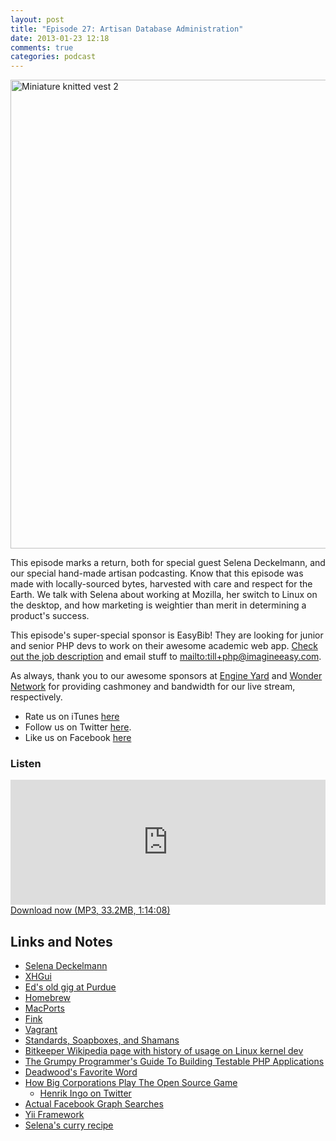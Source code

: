 ```yaml
---
layout: post
title: "Episode 27: Artisan Database Administration"
date: 2013-01-23 12:18
comments: true
categories: podcast
---
```


<a href="http://www.flickr.com/photos/49333775@N00/2463025322/" title="Miniature knitted vest 2 by The Shopping Sherpa, on Flickr"><img src="http://farm4.staticflickr.com/3284/2463025322_d48a48e6fd_o.jpg" width="1000" height="750" alt="Miniature knitted vest 2"></a>

This episode marks a return, both for special guest Selena Deckelmann, and our special hand-made artisan podcasting. Know that this episode was made with locally-sourced bytes, harvested with care and respect for the Earth. We talk with Selena about working at Mozilla, her switch to Linux on the desktop, and how marketing is weightier than merit in determining a product's success.

This episode's super-special sponsor is EasyBib! They are looking for junior and senior PHP devs to work on their awesome academic web app. [Check out the job description](http://gun.io/careers/1157/junior-senior-php-developers) and email stuff to <mailto:till+php@imagineeasy.com>.

As always, thank you to our awesome sponsors at [Engine Yard](http://engineyard.com)
and [Wonder Network](http://wondernetworks.com) for providing 
cashmoney and bandwidth for our live stream, respectively.

* Rate us on iTunes [here](http://itunes.apple.com/us/podcast/dev-hell/id489840699)
* Follow us on Twitter [here](https://twitter.com/dev_hell).
* Like us on Facebook [here](https://www.facebook.com/devhellpodcast)

### Listen

<iframe frameborder='0' height='200px' scrolling='no' seamless src='https://embed.simplecast.com/35286?color=f5f5f5' width='100%'></iframe>
<a href="http://audio.simplecast.com/35286.mp3" rel="enclosure">Download now (MP3, 33.2MB, 1:14:08)</a>

## Links and Notes

* [Selena Deckelmann](http://chesnok.com/)
* [XHGui](https://github.com/preinheimer/xhgui)
* [Ed's old gig at Purdue](http://www.cerias.purdue.edu)
* [Homebrew](http://mxcl.github.com/homebrew/)
* [MacPorts](http://www.macports.org/)
* [Fink](http://www.finkproject.org/)
* [Vagrant](http://www.vagrantup.com/)
* [Standards, Soapboxes, and Shamans](http://www.littlehart.net/atthekeyboard/2013/01/20/standards-soapboxes-and-shamans/)
* [Bitkeeper Wikipedia page with history of usage on Linux kernel dev](http://en.wikipedia.org/wiki/BitKeeper)
* [The Grumpy Programmer's Guide To Building Testable PHP Applications](https://leanpub.com/grumpy-testing)
* [Deadwood's Favorite Word](http://www.youtube.com/watch?v=u4D3UdxM3OU)
* [How Big Corporations Play The Open Source Game](http://openlife.cc/blogs/2012/august/froscon-how-big-corporations-play-open-source-game)
    * [Henrik Ingo on Twitter](https://twitter.com/h_ingo)
* [Actual Facebook Graph Searches](http://actualfacebookgraphsearches.tumblr.com/)
* [Yii Framework](http://www.yiiframework.com/)
* [Selena's curry recipe](http://busycooks.about.com/od/chickenrecipe1/r/thaichickenthig.htm)
